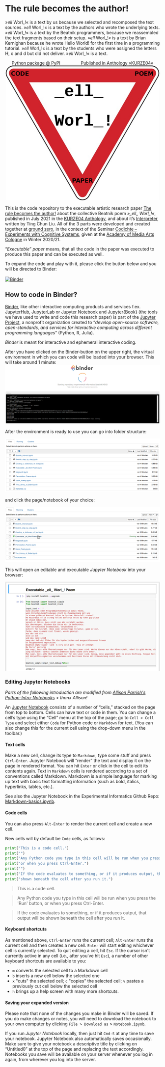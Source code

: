 # The rule becomes the author!


»_ell_ Worl_!« is a text by us because we selected and recomposed the text sources. »_ell_ Worl_!« is a text by the authors who wrote the underlying texts. »_ell_ Worl_!« is a text by the Beatnik programmers, because we reassembled the text fragments based on their setup. »_ell_ Worl_!« is a text by Brian Kernighan because he wrote Hello World! for the first time in a programming tutorial. »_ell_ Worl_!« is a text by the students who were assigned the letters H, o and d but did not deliver. »_ell_ Worl_!« is a text.
<center><a href="https://pypi.org/project/beatnik/">Python package</a> @ PyPI &nbsp&nbsp&nbsp&nbsp&nbsp&nbsp&nbsp&nbsp&nbsp&nbsp&nbsp&nbsp&nbsp&nbsp&nbsp&nbspPublished in Anthology <a href="https://www.khm.de/kurze/">»KURZE04«</a>
</center>
<center><img src="./_images/co-po-pa.jpg" alt="img" width="500px" /></center>

This is the code repository to the executable artistic research paper [The rule becomes the author!](https://dev.ground-zero.khm.de/ell-worl-paper/) about the collective Beatnik poem *»\_ell\_ Worl\_!«*, published in July 2021 in the [KURZE04 Anthology](https://www.khm.de/kurze/), and about it’s [Interpreter](https://pypi.org/project/beatnik/), written by Ting Chun Liu. All of the 3 parts were developed and created together at [ground zero](https://ground-zero.khm.de/), in the context of the Seminar [Codichte – Experiments with Cognitive Systems](https://ground-zero.khm.de/?portfolio=seminar-codichte-experiments-with-cognitive-systems), given at the [Academy of Media Arts Cologne](https://en.khm.de/home/) in Winter 2020/21.

“*Executable*” *paper* means, that all the code in the paper was executed to produce this paper and can be executed as well. 

To expand the code and play with it, please click the button below and you will be directed to Binder:<br><br>
[![Binder](https://mybinder.org/badge_logo.svg)](https://mybinder.org/v2/gh/experimental-informatics/_ell_-Worl_-/HEAD)

## How to code in Binder?

[Binder](https://jupyter.org/binder), like other interactive computing products and services f.ex. [JupyterHub](https://jupyterhub.readthedocs.io/en/latest/), [JupyterLab](https://jupyterlab.readthedocs.io/en/stable/) or [Jupyter Notebook](https://jupyter-notebook.readthedocs.io/en/stable/) and [Jupyter{Book}](https://jupyterbook.org/intro.html) (the tools we have used to write and code this research paper) is part of the [Jupyter Project](https://jupyter.readthedocs.io/en/latest/), a nonprofit organization created to “*develop open-source software, open-standards, and services for interactive computing across different programming languages*” (Python, R, Julia).

*Binder* is meant for interactive and ephemeral interactive coding.

After you have clicked on the Binder-button on the upper right, the virtual environment in which you can code will be loaded into your browser. This will take around 1 minute:
<img src="./_images/binder.png" alt="push-pop" width="820px" />

After the environment is ready to use you can go into folder structure:

![img](./_images/folders.png)

 and click the page/notebook of your choice:

![img](./_images/files.png)

This will open an editable and executable *Jupyter Notebook* into your browser:

![img](./_images/execpoem.png)

### Editing Jupyter Notebooks 

*Parts of the following introduction are modified from [Allison Parrish's Python-Intro-Notebooks](https://github.com/aparrish/dmep-python-intro) < thanx Allison!* 


An [Jupyter Notebook](https://jupyter-notebook.readthedocs.io/en/stable/) consists of a number of “cells,” stacked on the page from top to bottom. Cells can have text or code in them. You can change a cell’s type using the “Cell” menu at the top of the page; go to `Cell > Cell Type` and select either `Code` for Python code or `Markdown` for text. (You can also change this for the current cell using the drop-down menu in the toolbar.)

#### Text cells

Make a new cell, change its type to `Markdown`, type some stuff and press `Ctrl-Enter`. Jupyter Notebook will “render” the text and display it on the page in rendered format. You can hit `Enter` or click in the cell to edit its contents again. Text in `Markdown` cells is rendered according to a set of conventions called Markdown. Markdown is a simple language for marking up text with basic text formatting information (such as bold, italics, hyperlinks, tables, etc.).

See also the Jupyter Notebook in the Experimental Informatics Github Repo: [Markdown-basics.ipynb](https://github.com/experimental-informatics/hands-on-python/blob/master/Markdown-basics.ipynb).
#### Code cells

You can also press `Alt-Enter` to render the current cell and create a new cell. 

New cells will by default be `Code` cells, as follows:

```python
print("This is a code cell.")
print("")
print("Any Python code you type in this cell will be run when you press the 'Run' button,")
print("or when you press Ctrl-Enter.")
print("")
print("If the code evaluates to something, or if it produces output, that output will be")
print("shown beneath the cell after you run it.")
```
> This is a code cell.

> Any Python code you type in this cell will be run when you press the 'Run' button,
> or when you press Ctrl-Enter.

> If the code evaluates to something, or if it produces output, that output will be 
> shown beneath the cell after you run it.

#### Keyboard shortcuts

As mentioned above, `Ctrl-Enter` runs the current cell; `Alt-Enter` runs the current cell and then creates a new cell. `Enter` will start editing whichever cell is currently selected. To quit editing a cell, hit `Esc`. If the cursor isn't currently active in any cell (i.e., after you've hit `Esc`), a number of other keyboard shortcuts are available to you:

* `m` converts the selected cell to a Markdown cell
* `b` inserts a new cell below the selected one
* `x` "cuts" the selected cell; `c` "copies" the selected cell; `v` pastes a previously cut cell below the selected cell
* `h` brings up a help screen with many more shortcuts.

#### Saving your expanded version

Please note that none of the changes you make in Binder will be saved. If you do make changes or notes, you will need to download the notebook to your own computer by clicking `File > Download as` > `Notebook.ipynb`.

If you run *Jupyter Notebook* locally, then just hit `Cmd-S` at any time to save your notebook. Jupyter Notebook also automatically saves occasionally. Make sure to give your notebook a descriptive title by clicking on “Untitled0” at the top of the page and replacing the text accordingly. Notebooks you save will be available on your server whenever you log in again, from wherever you log into the server.

